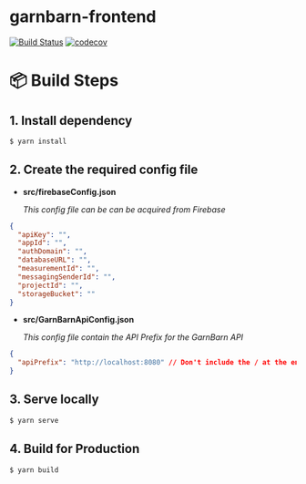 # garnbarn-frontend

[![Build Status](https://app.travis-ci.com/GarnBarn/garnbarn-frontend.svg?branch=master)](https://app.travis-ci.com/GarnBarn/garnbarn-frontend)
[![codecov](https://codecov.io/gh/GarnBarn/garnbarn-frontend/branch/master/graph/badge.svg?token=QwED3bFABW)](https://codecov.io/gh/GarnBarn/garnbarn-frontend)

# 📦 Build Steps

## 1. Install dependency

```bash
$ yarn install
```

## 2. Create the required config file

- **src/firebaseConfig.json**

  _This config file can be can be acquired from Firebase_

```json
{
  "apiKey": "",
  "appId": "",
  "authDomain": "",
  "databaseURL": "",
  "measurementId": "",
  "messagingSenderId": "",
  "projectId": "",
  "storageBucket": ""
}
```

- **src/GarnBarnApiConfig.json**

  _This config file contain the API Prefix for the GarnBarn API_

```json
{
  "apiPrefix": "http://localhost:8080" // Don't include the / at the end!
}
```

## 3. Serve locally

```bash
$ yarn serve
```

## 4. Build for Production

```bash
$ yarn build
```
